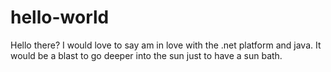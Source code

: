 # hello-world
Hello there? I would love to say am in love with the .net platform and java.
It would be a blast to go deeper into the sun just to have a sun bath.
